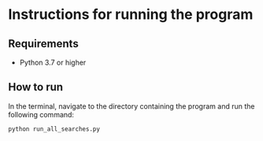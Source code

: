 # Instructions for running the program  

## Requirements

- Python 3.7 or higher

## How to run

In the terminal, navigate to the directory containing the program and run the following command:

```bash
python run_all_searches.py
```
